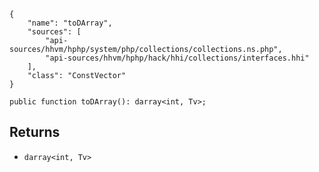 ``` yamlmeta
{
    "name": "toDArray",
    "sources": [
        "api-sources/hhvm/hphp/system/php/collections/collections.ns.php",
        "api-sources/hhvm/hphp/hack/hhi/collections/interfaces.hhi"
    ],
    "class": "ConstVector"
}
```




``` Hack
public function toDArray(): darray<int, Tv>;
```




## Returns




+ ` darray<int, Tv> `
<!-- HHAPIDOC -->
